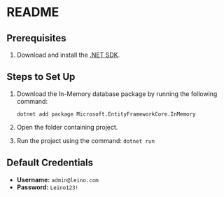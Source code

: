 # README

## Prerequisites
1. Download and install the [.NET SDK](https://dotnet.microsoft.com/download).

## Steps to Set Up
1. Download the In-Memory database package by running the following command:
   
   `dotnet add package Microsoft.EntityFrameworkCore.InMemory`
3. Open the folder containing project.
4. Run the project using the command:
   `dotnet run`


## Default Credentials
- **Username:** `admin@leino.com`
- **Password:** `Leino123!`
